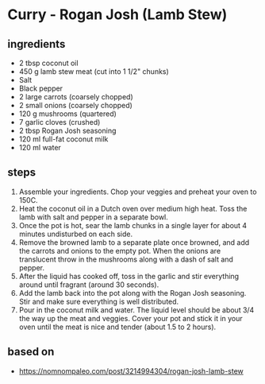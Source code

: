 # Curry - Rogan Josh (Lamb Stew)

## ingredients

- 2 tbsp coconut oil
- 450 g lamb stew meat (cut into 1 1/2" chunks)
- Salt
- Black pepper
- 2 large carrots (coarsely chopped)
- 2 small onions (coarsely chopped)
- 120 g mushrooms (quartered)
- 7 garlic cloves (crushed)
- 2 tbsp Rogan Josh seasoning
- 120 ml full-fat coconut milk
- 120 ml water

## steps

1. Assemble your ingredients. Chop your veggies and preheat your oven to 150C.
2. Heat the coconut oil in a Dutch oven over medium high heat. Toss the lamb with salt and pepper in a separate bowl.
3. Once the pot is hot, sear the lamb chunks in a single layer for about 4 minutes undisturbed on each side.
4. Remove the browned lamb to a separate plate once browned, and add the carrots and onions to the empty pot. When the onions are translucent throw in the mushrooms along with a dash of salt and pepper.
5. After the liquid has cooked off, toss in the garlic and stir everything around until fragrant (around 30 seconds).
6. Add the lamb back into the pot along with the Rogan Josh seasoning. Stir and make sure everything is well distributed.
7. Pour in the coconut milk and water. The liquid level should be about 3/4 the way up the meat and veggies. Cover your pot and stick it in your oven until the meat is nice and tender (about 1.5 to 2 hours).

## based on

- https://nomnompaleo.com/post/3214994304/rogan-josh-lamb-stew
